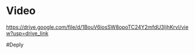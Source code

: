 # Video
https://drive.google.com/file/d/1BouV6iosSW8opoTC24Y2mfdU3IjhKrvl/view?usp=drive_link

#Deply
 

